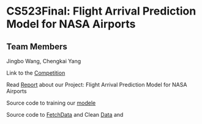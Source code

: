 # CS523Final: Flight Arrival Prediction Model for NASA Airports
## Team Members
Jingbo Wang, Chengkai Yang

Link to the [Competition](https://bitgrit.net/competition/23)

Read [Report](https://github.com/NullPointer-coder/cs523Final/blob/2820f2a0fce650fb3429ad2424190c4802643ef0/CS523%20Report%20Chengkai_Jingbo%20Deep%20Learning.pdf) about our Project: Flight Arrival Prediction Model for NASA Airports

Source code to training our [modele](https://github.com/NullPointer-coder/cs523Final/blob/8dc11cc6f23fe013b4c792dce18cc40ae6a5f7fe/NASA_Airport_Arrival_CatBoost-2.ipynb)

Source code to [FetchData](https://github.com/NullPointer-coder/cs523Final/blob/8dc11cc6f23fe013b4c792dce18cc40ae6a5f7fe/fetchData.py) and  Clean [Data](https://github.com/NullPointer-coder/cs523Final/blob/8dc11cc6f23fe013b4c792dce18cc40ae6a5f7fe/cleanFUSERData.ipynb) and 
